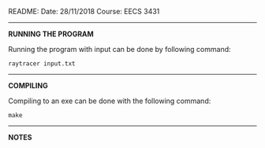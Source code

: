 README:
Date: 28/11/2018
Course: EECS 3431

*************************************************************
**RUNNING THE PROGRAM**

Running the program  with input can be done by following command:

    raytracer input.txt

*************************************************************
**COMPILING**

Compiling to an exe can be done with the following command:

    make


*************************************************************
**NOTES**

